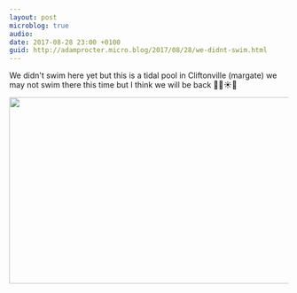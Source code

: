 ```yaml
---
layout: post
microblog: true
audio: 
date: 2017-08-28 23:00 +0100
guid: http://adamprocter.micro.blog/2017/08/28/we-didnt-swim.html
---
```

We didn't swim here yet but this is a tidal pool in Cliftonville (margate) we may not swim there this time but I think we will be back 🏊‍♀️☀️👾

<img src="http://discursive.adamprocter.co.uk/uploads/2017/387761ff06.jpg" width="600" height="337" />
